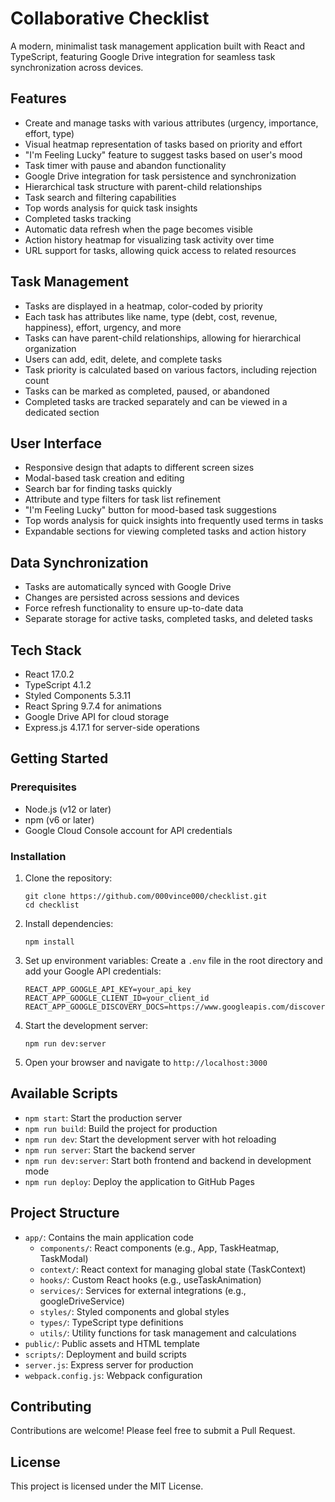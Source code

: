 # Collaborative Checklist

A modern, minimalist task management application built with React and TypeScript, featuring Google Drive integration for seamless task synchronization across devices.

## Features

- Create and manage tasks with various attributes (urgency, importance, effort, type)
- Visual heatmap representation of tasks based on priority and effort
- "I'm Feeling Lucky" feature to suggest tasks based on user's mood
- Task timer with pause and abandon functionality
- Google Drive integration for task persistence and synchronization
- Hierarchical task structure with parent-child relationships
- Task search and filtering capabilities
- Top words analysis for quick task insights
- Completed tasks tracking
- Automatic data refresh when the page becomes visible
- Action history heatmap for visualizing task activity over time
- URL support for tasks, allowing quick access to related resources

## Task Management

- Tasks are displayed in a heatmap, color-coded by priority
- Each task has attributes like name, type (debt, cost, revenue, happiness), effort, urgency, and more
- Tasks can have parent-child relationships, allowing for hierarchical organization
- Users can add, edit, delete, and complete tasks
- Task priority is calculated based on various factors, including rejection count
- Tasks can be marked as completed, paused, or abandoned
- Completed tasks are tracked separately and can be viewed in a dedicated section

## User Interface

- Responsive design that adapts to different screen sizes
- Modal-based task creation and editing
- Search bar for finding tasks quickly
- Attribute and type filters for task list refinement
- "I'm Feeling Lucky" button for mood-based task suggestions
- Top words analysis for quick insights into frequently used terms in tasks
- Expandable sections for viewing completed tasks and action history

## Data Synchronization

- Tasks are automatically synced with Google Drive
- Changes are persisted across sessions and devices
- Force refresh functionality to ensure up-to-date data
- Separate storage for active tasks, completed tasks, and deleted tasks

## Tech Stack

- React 17.0.2
- TypeScript 4.1.2
- Styled Components 5.3.11
- React Spring 9.7.4 for animations
- Google Drive API for cloud storage
- Express.js 4.17.1 for server-side operations

## Getting Started

### Prerequisites

- Node.js (v12 or later)
- npm (v6 or later)
- Google Cloud Console account for API credentials

### Installation

1. Clone the repository:
   ```
   git clone https://github.com/000vince000/checklist.git
   cd checklist
   ```

2. Install dependencies:
   ```
   npm install
   ```

3. Set up environment variables:
   Create a `.env` file in the root directory and add your Google API credentials:
   ```
   REACT_APP_GOOGLE_API_KEY=your_api_key
   REACT_APP_GOOGLE_CLIENT_ID=your_client_id
   REACT_APP_GOOGLE_DISCOVERY_DOCS=https://www.googleapis.com/discovery/v1/apis/drive/v3/rest
   ```

4. Start the development server:
   ```
   npm run dev:server
   ```

5. Open your browser and navigate to `http://localhost:3000`

## Available Scripts

- `npm start`: Start the production server
- `npm run build`: Build the project for production
- `npm run dev`: Start the development server with hot reloading
- `npm run server`: Start the backend server
- `npm run dev:server`: Start both frontend and backend in development mode
- `npm run deploy`: Deploy the application to GitHub Pages

## Project Structure

- `app/`: Contains the main application code
  - `components/`: React components (e.g., App, TaskHeatmap, TaskModal)
  - `context/`: React context for managing global state (TaskContext)
  - `hooks/`: Custom React hooks (e.g., useTaskAnimation)
  - `services/`: Services for external integrations (e.g., googleDriveService)
  - `styles/`: Styled components and global styles
  - `types/`: TypeScript type definitions
  - `utils/`: Utility functions for task management and calculations
- `public/`: Public assets and HTML template
- `scripts/`: Deployment and build scripts
- `server.js`: Express server for production
- `webpack.config.js`: Webpack configuration

## Contributing

Contributions are welcome! Please feel free to submit a Pull Request.

## License

This project is licensed under the MIT License.
